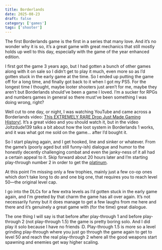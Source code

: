 ```yaml
---
title: Borderlands
date: 2025-08-23
draft: false
category: ['games']
tags: ['shooter']
---
```


The first Borderlands game is the first in a series that many love. And it’s no wonder why it is so, it’s a great game with great mechanics that still mostly holds up well to this day, especially with the game of the year enhanced edition.

I first got the game 3 years ago, but I had gotten a bunch of other games along with it on sale so I didn’t get to play it much, even more so as I’d gotten stuck in the early game at the time. So I ended up putting the game off for a long time, and finally got back to it when I got my PS5. For the longest time I thought, maybe looter shooters just aren’t for me, maybe they aren’t but Borderlands should’ve been a game I loved. I’m a sucker for RPGs and numbers games in general so there must’ve been something I was doing wrong, right?

Well cut to one day, or night, I was watching YouTube and came across a Borderlands video: [This EXTREMELY RARE Drop Just Made Gaming History!](https://youtu.be/MasrjKgjTzg). It’s a great video and you should watch it, but in the video Joltzdude139 talks a bit about how the loot system in Borderlands 1 works, and it was what got me sold on the game... after I’d bought it.

So I start playing again, and I get hooked, line and sinker or whatever. From the game’s (poorly aged but still funny-ish) dialogue and humor to the honestly decently challenging combat and even the janky-ness of it all had a certain appeal to it. Skip forward about 20 hours later and I’m starting play-through number 2 in order to get the [platinum]().

At this point I’m missing only a few trophies, mainly just a few co-op ones which don’t take long to do and one big one, that requires you to reach level 50—the original level cap.

I go into the DLCs for a few extra levels as I’d gotten stuck in the early game again, and I’m greeted by that charm the game has all over again. It’s not necessarily funny but it does manage to get a few laughs from me here and there and it’s genuinely a great game with (for the time) great dialogue.

The one thing I will say is that before after play-through 1 and before play-through 2 (not play-through 1.5) the game is pretty boring solo. And I did play it solo because I have no friends :D. Play-through 1.5 is more so a level grinding play-through where you just go through the game again to get to level 50 and reach the real play-through 2 where all the good weapons start spawning and enemies get way higher scaling.



